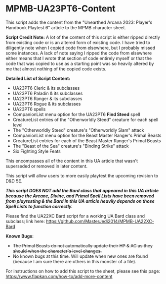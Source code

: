 # MPMB-UA23PT6-Content
This script adds the content from the "Unearthed Arcana 2023: Player's Handbook Playtest 6" article to the MPMB character sheet.

**Script Credit Note:**
A lot of the content of this script is either ripped directly from existing code or is an altered form of existing code. I have tried to diligently note when I copied code from elsewhere, but I probably missed some instances. A lack of note saying I ripped the code from elsewhere either means that I wrote that section of code entirely myself or that the code that was copied to use as a starting point was so heavily altered by me that almost nothing of the copied code exists.

**Detailed List of Script Content:**
- UA23PT6 Cleric & its subclasses
- UA23PT6 Paladin & its subclasses
- UA23PT6 Ranger & its subclasses
- UA23PT6 Rogue & its subclasses
- UA23PT6 spells
- CompanionList menu option for the UA23PT6 **Find Steed** spell
- CreatureList entries of the "Otherworldly Steed" creature for each spell level
- The "Otherworldly Steed" creature's "Otherworldly Slam" attack
- CompanionList menu option for the Beast Master Ranger's Primal Beasts
- CreatureList entries for each of the Beast Master Ranger's Primal Beasts
- The "Beast of the Sea" creature's "Binding Strike" attack
- Six Fighting Style Feats

This encompasses all of the content in this UA article that wasn't superseded or removed in later content.

This script will allow users to more easily playtest the upcoming revision to D&D 5E.

_**This script DOES NOT add the Bard class that appeared in this UA article because the Arcane, Divine, and Primal Spell Lists have been removed from playtesting & the Bard in this UA article heavily depends on those Spell Lists to function correctly.**_

Please find the UA22XC Bard script for a working UA Bard class and subclass; link here: https://github.com/MasterJedi2014/MPMB-UA22XC-Bard


**Known Bugs:**
- ~~The Primal Beasts do not automatically update their HP & AC as they should when the character's level changes.~~
- No known bugs at this time. Will update when new ones are found (because I am sure there are others in this monster of a file).

For instructions on how to add this script to the sheet, please see this page: https://www.flapkan.com/how-to/add-more-content

